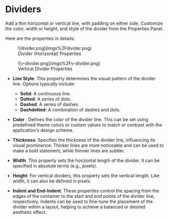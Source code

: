
# Dividers

Add a thin horizontal or vertical line, with padding on either side. Customize the color, width 
or height, and style of the divider from the Properties Panel. 

Here are the properties in details:


<figure>
    ![divider.png](imgs%2Fdivider.png)
  <figcaption class="centered-caption">Divider (Horizontal) Properties </figcaption>
</figure>

<figure>
    ![v-divider.png](imgs%2Fv-divider.png)
  <figcaption class="centered-caption">Vertical Divider Properties </figcaption>
</figure>

- **Line Style**: This property determines the visual pattern of the divider line. Options 
  typically include:
  - **Solid**: A continuous line.
  - **Dotted**: A series of dots.
  - **Dashed**: A series of dashes.
  - **Dashdotted:** A combination of dashes and dots.

- **Color** : Defines the color of the divider line. This can be set using predefined theme colors or 
  custom values to match or contrast with the application's design scheme.

- **Thickness**: Specifies the thickness of the divider line, influencing its visual prominence. 
  Thicker lines are more noticeable and can be used to make a bold statement, while thinner lines are subtler.

- **Width**: This property sets the horizontal length of the divider. It can be specified in 
  absolute terms (e.g., pixels).

- **Height**: For vertical dividers, this property sets the vertical length. Like width, it can 
  also be defined in pixels. 

- **Indent and End-Indent**: These properties control the spacing from the edges of the container 
  to the start and end points of the divider line, respectively. Indents can be used to fine-tune the placement of the divider within a layout, helping to achieve a balanced or desired aesthetic effect.
